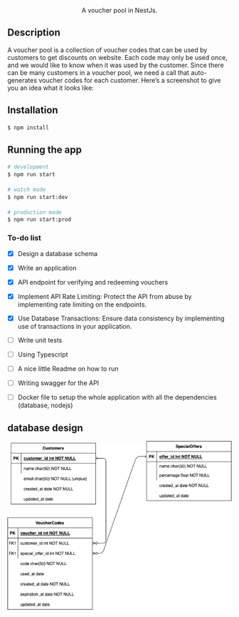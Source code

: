 <p align="center">A voucher pool in NestJs.</p>

## Description

A voucher pool is a collection of voucher codes that can be used by customers to get discounts on website. Each code may only be used once, and we would like to know when it was used by the customer. Since there can be many customers in a voucher pool, we need a call that auto-generates voucher codes for each customer. Here’s a screenshot to give you an idea what it looks like:

## Installation

```bash
$ npm install
```

## Running the app

```bash
# development
$ npm run start

# watch mode
$ npm run start:dev

# production mode
$ npm run start:prod
```

### To-do list

* [x] Design a database schema
* [x] Write an application
* [x] API endpoint for verifying and redeeming vouchers
* [x] Implement API Rate Limiting: Protect the API from abuse by implementing rate limiting on the endpoints.
* [x] Use Database Transactions: Ensure data consistency by implementing use of transactions in your application.
* [ ] Write unit tests
* [ ] Using Typescript
* [ ] A nice little Readme on how to run
* [ ] Writing swagger for the API
* [ ] Docker file to setup the whole application with all the dependencies (database, nodejs)


## database design
![Design](db-schema.png)